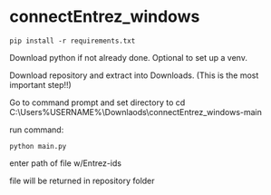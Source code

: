 # connectEntrez_windows
```
pip install -r requirements.txt
```

Download python if not already done. Optional to set up a venv.

Download repository and extract into Downloads. (This is the most important step!!)

Go to command prompt and set directory to cd C:\Users\%USERNAME%\Downlaods\connectEntrez_windows-main

run command:
```
python main.py
```
enter path of file w/Entrez-ids

file will be returned in repository folder
